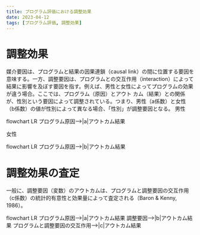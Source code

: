 ```yaml
---
title: プログラム評価における調整効果
date: 2023-04-12
tags: [プログラム評価, 調整効果]
---
```


<script type="module"> import mermaid from 'https://cdn.jsdelivr.net/npm/mermaid@10.0.2/+esm'; mermaid.initialize({ startOnLoad: true }); </script>

# 調整効果
媒介要因は、プログラムと結果の因果連鎖（causal link）の間に位置する要因を意味する。一方、調整要因は、プログラムとの交互作用（interaction）によって結果に影響を及ぼす要因を指す。例えば、男性と女性によってプログラムの効果が違う場合。ここでは、プログラム（原因）とアウト
カム（結果）との関係が、性別という要因によって調整されている。つまり、男性（a係数）と女性（b係数）の値が性別によって異なる場合、「性別」が調整要因となる。
男性 

<div class="mermaid">
flowchart LR
    プログラム原因-->|a|アウトカム結果
</div>

女性
<div class="mermaid">
flowchart LR
    プログラム原因-->|b|アウトカム結果
</div>

# 調整効果の査定
一般に、調整要因（変数）のアウトカムは、プログラムと調整要因の交互作用（c係数）の統計的有意性と効果量によって査定される（Baron & Kenny, 1986）。
<div class="mermaid">
flowchart LR
    プログラム原因-->|a|アウトカム結果
    調整要因-->|b|アウトカム結果
    プログラムと調整要因の交互作用-->|c|アウトカム結果
</div>
